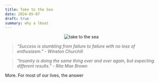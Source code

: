 ```yaml
---
title: Take to the Sea
date: 2024-05-07
draft: true
summary: why a lboat
---
```


<figure style="margin:auto; text-align:center; width: 80%;">
	<img src="https://i.gifer.com/M2E.gif" alt="take to the sea"/>
</figure>

> _“Success is stumbling from failure to failure with no loss of enthusiasm.” -  Winston Churchill_

> _"Insanity is doing the same thing over and over again, but expecting different results." - Rita Mae Brown_

More. For most of our lives, the answer 
<!--stackedit_data:
eyJoaXN0b3J5IjpbLTQwNjk3NDY0NCw3MzI5MzI0NDUsLTEwMz
M2NzcyNzUsNDY5MDc5OTg5LDczOTMwNjU0MSwtMTEyNDA5NzM5
MCw4NTAzMTY4NTUsLTEyMTU5NTI1OTksMTMxNTczODIzMiw3NT
E3OTIxNTYsLTE5MTgxODQzNTEsODcxNDAwNTIsMTI0NzQ1NTA1
NywyMDA3NjI5MTgzLC0xMzYxNjEyMzA0LDE4NjA2NzI2MDddfQ
==
-->